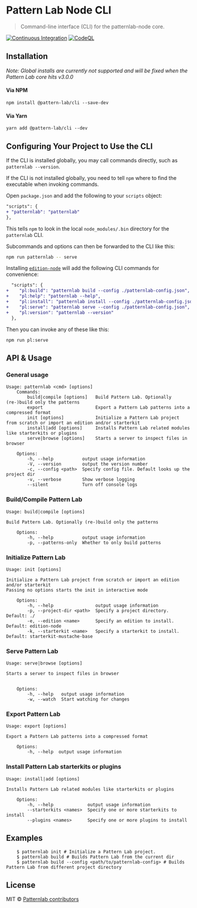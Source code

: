 # Pattern Lab Node CLI

> Command-line interface (CLI) for the patternlab-node core.

[![Continuous Integration](https://github.com/pattern-lab/patternlab-node/actions/workflows/continuous-integration.yml/badge.svg?branch=dev)](https://github.com/pattern-lab/patternlab-node/actions/workflows/continuous-integration.yml)
[![CodeQL](https://github.com/pattern-lab/patternlab-node/actions/workflows/codeql-analysis.yml/badge.svg?branch=dev)](https://github.com/pattern-lab/patternlab-node/actions/workflows/codeql-analysis.yml)


## Installation
*Note: Global installs are currently not supported and will be fixed when the Pattern Lab core hits v3.0.0*

#### Via NPM
`npm install @pattern-lab/cli --save-dev`

#### Via Yarn
`yarn add @pattern-lab/cli --dev`

## Configuring Your Project to Use the CLI

If the CLI is installed globally, you may call commands directly, such as `patternlab --version`.

If the CLI is not installed globally, you need to tell `npm` where to find the executable when invoking commands.

Open `package.json` and add the following to your `scripts` object:

```diff
"scripts": {
+ "patternlab": "patternlab"
},
```
This tells `npm` to look in the local `node_modules/.bin` directory for the `patternlab` CLI.

Subcommands and options can then be forwarded to the CLI like this:

```bash
npm run patternlab -- serve
```

Installing [`edition-node`](https://github.com/pattern-lab/patternlab-node/tree/master/packages/edition-node) will add the following CLI commands for convenience:

```diff
  "scripts": {
+    "pl:build": "patternlab build --config ./patternlab-config.json",
+    "pl:help": "patternlab --help",
+    "pl:install": "patternlab install --config ./patternlab-config.json",
+    "pl:serve": "patternlab serve --config ./patternlab-config.json",
+    "pl:version": "patternlab --version"
  },
```

Then you can invoke any of these like this:

```
npm run pl:serve
```

## API & Usage
### General usage
```
Usage: patternlab <cmd> [options]
	Commands:
		build|compile [options]   Build Pattern Lab. Optionally (re-)build only the patterns
		export                    Export a Pattern Lab patterns into a compressed format
		init [options]            Initialize a Pattern Lab project from scratch or import an edition and/or starterkit
	    install|add [options]     Installs Pattern Lab related modules like starterkits or plugins
		serve|browse [options]    Starts a server to inspect files in browser

	Options:
		-h, --help           output usage information
		-V, --version        output the version number
		-c, --config <path>  Specify config file. Default looks up the project dir
		-v, --verbose        Show verbose logging
		--silent             Turn off console logs
```

### Build/Compile Pattern Lab
```
Usage: build|compile [options]

Build Pattern Lab. Optionally (re-)build only the patterns

	Options:
		-h, --help           output usage information
		-p, --patterns-only  Whether to only build patterns
```

### Initialize Pattern Lab
```
Usage: init [options]

Initialize a Pattern Lab project from scratch or import an edition and/or starterkit
Passing no options starts the init in interactive mode

	Options:
		-h, --help                output usage information
		-p, --project-dir <path>  Specify a project directory. Default: ./
		-e, --edition <name>      Specify an edition to install. Default: edition-node
		-k, --starterkit <name>   Specify a starterkit to install. Default: starterkit-mustache-base
```

### Serve Pattern Lab
```
Usage: serve|browse [options]

Starts a server to inspect files in browser


	Options:
		-h, --help   output usage information
		-w, --watch  Start watching for changes
```

### Export Pattern Lab
```
Usage: export [options]

Export a Pattern Lab patterns into a compressed format

	Options:
		-h, --help  output usage information
```

### Install Pattern Lab starterkits or plugins
```
Usage: install|add [options]

Installs Pattern Lab related modules like starterkits or plugins

	Options:
		-h, --help             output usage information
		--starterkits <names>  Specify one or more starterkits to install
		--plugins <names>      Specify one or more plugins to install

```

## Examples
```
    $ patternlab init # Initialize a Pattern Lab project.
    $ patternlab build # Builds Pattern Lab from the current dir
    $ patternlab build --config <path/to/patternlab-config> # Builds Pattern Lab from different project directory
```
## License
MIT © [Patternlab contributors](https://github.com/pattern-lab/patternlab-node/blob/master/CODEOWNERS)
